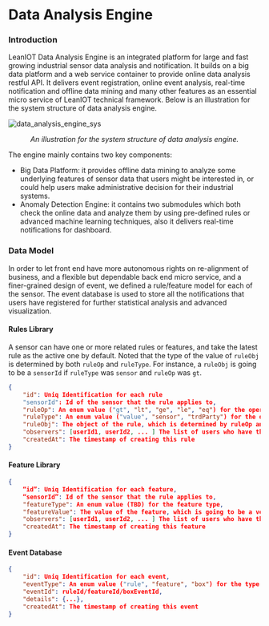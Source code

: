 Data Analysis Engine
===

### Introduction

LeanIOT Data Analysis Engine is an integrated platform for large and fast growing industrial sensor data analysis and notification. It builds on a big data platform and a web service container to provide online data analysis restful API. It delivers event registration, online event analysis, real-time notification and offline data mining and many other features as an essential micro service of LeanIOT technical framework. Below is an illustration for the system structure of data analysis engine. 

![data_analysis_engine_sys](https://github.com/leaniot/data-analysis-engine/blob/master/img/LeanIOT%20Data%20Analysis%20Engine.png)
*<p align="center">An illustration for the system structure of data analysis engine.</p>*

The engine mainly contains two key components:

- Big Data Platform: it provides offline data mining to analyze some underlying features of sensor data that users might be interested in, or could help users make administrative decision for their industrial systems. 
- Anomaly Detection Engine: it contains two submodules which both check the online data and analyze them by using pre-defined rules or advanced machine learning techniques, also it delivers real-time notifications for dashboard. 

### Data Model

In order to let front end have more autonomous rights on re-alignment of business, and a flexible but dependable back end micro service, and a finer-grained design of event, we defined a rule/feature model for each of the sensor. The event database is used to store all the notifications that users have registered for further statistical analysis and advanced visualization.

#### Rules Library

A sensor can have one or more related rules or features, and take the latest rule as the active one by default. Noted that the type of the value of `ruleObj` is determined by both `ruleOp` and `ruleType`. For instance, a `ruleObj` is going to be a `sensorId` if `ruleType` was `sensor` and `ruleOp` was `gt`.  

```json
{
    "id": Uniq Identification for each rule
    "sensorId": Id of the sensor that the rule applies to,
    "ruleOp": An enum value ("gt", "lt", "ge", "le", "eq") for the operator of the rule,
    "ruleType": An enum value ("value", "sensor", "trdParty") for the data type of the rule,
    "ruleObj": The object of the rule, which is determined by ruleOp and ruleType,
    "observers": [userId1, userId2, ... ] The list of users who have the rights to subscribe and check the rule, 
    "createdAt": The timestamp of creating this rule
}
```

#### Feature Library



```json
{
    “id”: Uniq Identification for each feature,
    “sensorId”: Id of the sensor that the rule applies to,
    "featureType": An enum value (TBD) for the feature type,
    "featureValue": The value of the feature, which is going to be a vector or a matrix,
    "observers": [userId1, userId2, ... ] The list of users who have the rights to subscribe and check the rule, 
    "createdAt": The timestamp of creating this feature
}
```

#### Event Database



```json
{
	"id": Uniq Identification for each event,
    "eventType": An enum value ("rule", "feature", "box") for the type of the event,
    "eventId": ruleId/featureId/boxEventId,
    "details": {...},
    "createdAt": The timestamp of creating this event
}
```

